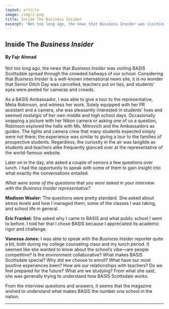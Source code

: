 ```yaml
---
layout: article
image: /img/2.png
title: Inside The Business Insider
excerpt: "Not too long ago, the news that Business Insider was visiting BASIS Scottsdale spread through the crowded hallways of our school."
---
```


<h2>Inside The <em>Business Insider</em></h2>
<h4>By Fajr Ahmad</h4>

Not too long ago, the news that <em>Business Insider</em> was visiting BASIS Scottsdale spread through the crowded hallways of our school. Considering that <em>Business Insider</em> is a well-known international news site, it is no wonder that Senior Ditch Day was cancelled, teachers put on ties, and students’ eyes were peeled for cameras and crowds.

As a BASIS Ambassador, I was able to give a tour to the representative, Melia Robinson, and witness her work. Solely equipped with her PR assistant and a camera, she was pleasantly interested in students’ lives and seemed nostalgic of her own middle and high school days. Occasionally snapping a picture with her Nikon camera or asking one of us a question, Robinson explored the halls with Ms. Mitrovich and the Ambassadors as guides. The lights and camera crew that many students expected simply were not there; the experience was similar to giving a tour to the families of prospective students. Regardless, the curiosity in the air was tangible as students and teachers alike frequently glanced over at the representative of the world-famous website.

Later on in the day, she asked a couple of seniors a few questions over lunch. I had the opportunity to speak with some of them to gain insight into what exactly the conversations entailed.

<em>What were some of the questions that you were asked in your interview with the Business Insider representative?</em>

<strong>Madison Waaler:</strong> The questions were pretty standard. She asked about stress levels and how I managed them, some of the classes I was taking, and school life in general.

<strong>Eric Frankel:</strong> She asked why I came to BASIS and what public school I went to before. I told her that I chose BASIS because I appreciated its academic rigor and challenge.

<strong>Vanessa Jones:</strong> I was able to speak with the <em>Business Insider</em> reporter quite a bit, both during my college counseling class and my lunch period. It seemed like she wanted to know about the school’s vibe—are people competitive? Is the environment collaborative? What makes BASIS Scottsdale special? Why did we choose to enroll? What have our most positive experiences been? How are our relationships with teachers? Do we feel prepared for the future? What are we studying? From what she said, she was generally trying to understand how BASIS Scottsdale works.

From the interview questions and answers, it seems that the magazine wished to understand what makes BASIS the number one school in the nation.

<hr style="border-color:#7D7D7D;height:0.5px;">
<h6></h6>
